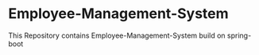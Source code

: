 # Employee-Management-System
This Repository contains Employee-Management-System build on spring-boot
